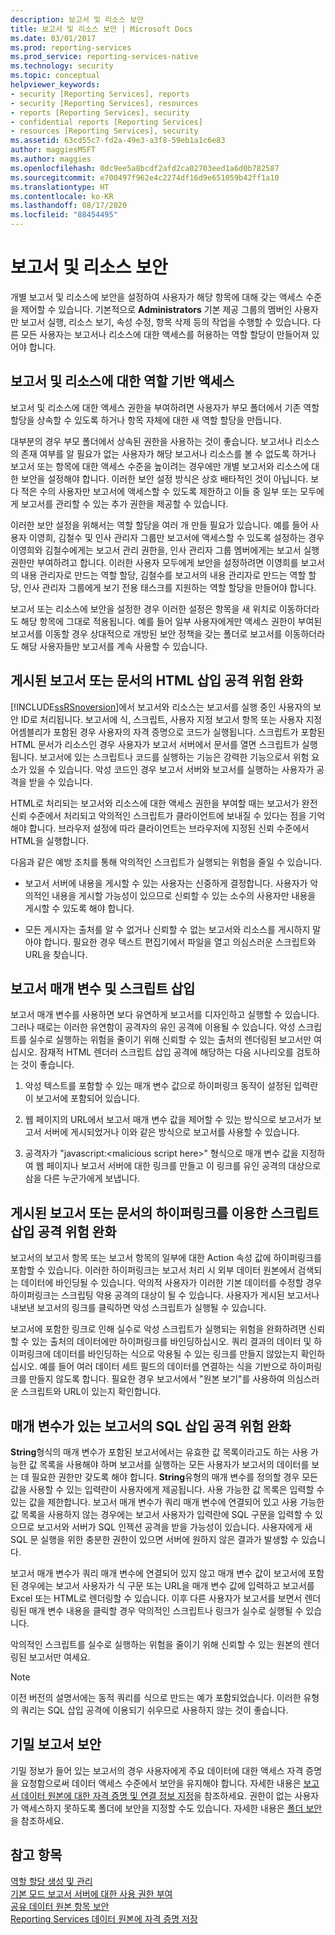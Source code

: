 ```yaml
---
description: 보고서 및 리소스 보안
title: 보고서 및 리소스 보안 | Microsoft Docs
ms.date: 03/01/2017
ms.prod: reporting-services
ms.prod_service: reporting-services-native
ms.technology: security
ms.topic: conceptual
helpviewer_keywords:
- security [Reporting Services], reports
- security [Reporting Services], resources
- reports [Reporting Services], security
- confidential reports [Reporting Services]
- resources [Reporting Services], security
ms.assetid: 63cd55c7-fd2a-49e3-a3f8-59eb1a1c6e83
author: maggiesMSFT
ms.author: maggies
ms.openlocfilehash: 0dc9ee5a8bcdf2afd2ca02703eed1a6d0b782587
ms.sourcegitcommit: e700497f962e4c2274df16d9e651059b42ff1a10
ms.translationtype: HT
ms.contentlocale: ko-KR
ms.lasthandoff: 08/17/2020
ms.locfileid: "88454495"
---
```

# <a name="secure-reports-and-resources"></a>보고서 및 리소스 보안
  개별 보고서 및 리소스에 보안을 설정하여 사용자가 해당 항목에 대해 갖는 액세스 수준을 제어할 수 있습니다. 기본적으로 **Administrators** 기본 제공 그룹의 멤버인 사용자만 보고서 실행, 리소스 보기, 속성 수정, 항목 삭제 등의 작업을 수행할 수 있습니다. 다른 모든 사용자는 보고서나 리소스에 대한 액세스를 허용하는 역할 할당이 만들어져 있어야 합니다.  
  
## <a name="role-based-access-to-reports-and-resources"></a>보고서 및 리소스에 대한 역할 기반 액세스  
 보고서 및 리소스에 대한 액세스 권한을 부여하려면 사용자가 부모 폴더에서 기존 역할 할당을 상속할 수 있도록 하거나 항목 자체에 대한 새 역할 할당을 만듭니다.  
  
 대부분의 경우 부모 폴더에서 상속된 권한을 사용하는 것이 좋습니다. 보고서나 리소스의 존재 여부를 알 필요가 없는 사용자가 해당 보고서나 리소스를 볼 수 없도록 하거나 보고서 또는 항목에 대한 액세스 수준을 높이려는 경우에만 개별 보고서와 리소스에 대한 보안을 설정해야 합니다. 이러한 보안 설정 방식은 상호 배타적인 것이 아닙니다. 보다 적은 수의 사용자만 보고서에 액세스할 수 있도록 제한하고 이들 중 일부 또는 모두에게 보고서를 관리할 수 있는 추가 권한을 제공할 수 있습니다.  
  
 이러한 보안 설정을 위해서는 역할 할당을 여러 개 만들 필요가 있습니다. 예를 들어 사용자 이영희, 김철수 및 인사 관리자 그룹만 보고서에 액세스할 수 있도록 설정하는 경우 이영희와 김철수에게는 보고서 관리 권한을, 인사 관리자 그룹 멤버에게는 보고서 실행 권한만 부여하려고 합니다. 이러한 사용자 모두에게 보안을 설정하려면 이영희를 보고서의 내용 관리자로 만드는 역할 할당, 김철수를 보고서의 내용 관리자로 만드는 역할 할당, 인사 관리자 그룹에게 보기 전용 태스크를 지원하는 역할 할당을 만들어야 합니다.  
  
 보고서 또는 리소스에 보안을 설정한 경우 이러한 설정은 항목을 새 위치로 이동하더라도 해당 항목에 그대로 적용됩니다. 예를 들어 일부 사용자에게만 액세스 권한이 부여된 보고서를 이동할 경우 상대적으로 개방된 보안 정책을 갖는 폴더로 보고서를 이동하더라도 해당 사용자들만 보고서를 계속 사용할 수 있습니다.  
  
## <a name="mitigating-html-injection-attacks-in-a-published-report-or-document"></a>게시된 보고서 또는 문서의 HTML 삽입 공격 위험 완화  
 [!INCLUDE[ssRSnoversion](../../includes/ssrsnoversion-md.md)]에서 보고서와 리소스는 보고서를 실행 중인 사용자의 보안 ID로 처리됩니다. 보고서에 식, 스크립트, 사용자 지정 보고서 항목 또는 사용자 지정 어셈블리가 포함된 경우 사용자의 자격 증명으로 코드가 실행됩니다. 스크립트가 포함된 HTML 문서가 리소스인 경우 사용자가 보고서 서버에서 문서를 열면 스크립트가 실행됩니다. 보고서에 있는 스크립트나 코드를 실행하는 기능은 강력한 기능으로서 위험 요소가 있을 수 있습니다. 악성 코드인 경우 보고서 서버와 보고서를 실행하는 사용자가 공격을 받을 수 있습니다.  
  
 HTML로 처리되는 보고서와 리소스에 대한 액세스 권한을 부여할 때는 보고서가 완전 신뢰 수준에서 처리되고 악의적인 스크립트가 클라이언트에 보내질 수 있다는 점을 기억해야 합니다. 브라우저 설정에 따라 클라이언트는 브라우저에 지정된 신뢰 수준에서 HTML을 실행합니다.  
  
 다음과 같은 예방 조치를 통해 악의적인 스크립트가 실행되는 위험을 줄일 수 있습니다.  
  
-   보고서 서버에 내용을 게시할 수 있는 사용자는 신중하게 결정합니다. 사용자가 악의적인 내용을 게시할 가능성이 있으므로 신뢰할 수 있는 소수의 사용자만 내용을 게시할 수 있도록 해야 합니다.  
  
-   모든 게시자는 출처를 알 수 없거나 신뢰할 수 없는 보고서와 리소스를 게시하지 말아야 합니다. 필요한 경우 텍스트 편집기에서 파일을 열고 의심스러운 스크립트와 URL을 찾습니다.  
  
## <a name="report-parameters-and-script-injection"></a>보고서 매개 변수 및 스크립트 삽입  
 보고서 매개 변수를 사용하면 보다 유연하게 보고서를 디자인하고 실행할 수 있습니다. 그러나 때로는 이러한 유연함이 공격자의 유인 공격에 이용될 수 있습니다. 악성 스크립트를 실수로 실행하는 위험을 줄이기 위해 신뢰할 수 있는 출처의 렌더링된 보고서만 여십시오. 잠재적 HTML 렌더러 스크립트 삽입 공격에 해당하는 다음 시나리오를 검토하는 것이 좋습니다.  
  
1.  악성 텍스트를 포함할 수 있는 매개 변수 값으로 하이퍼링크 동작이 설정된 입력란이 보고서에 포함되어 있습니다.  
  
2.  웹 페이지의 URL에서 보고서 매개 변수 값을 제어할 수 있는 방식으로 보고서가 보고서 서버에 게시되었거나 이와 같은 방식으로 보고서를 사용할 수 있습니다.  
  
3.  공격자가 "javascript:\<malicious script here>" 형식으로 매개 변수 값을 지정하여 웹 페이지나 보고서 서버에 대한 링크를 만들고 이 링크를 유인 공격의 대상으로 삼을 다른 누군가에게 보냅니다.  
  
## <a name="mitigating-script-injection-attacks-in-a-hyperlink-in-a-published-report-or-document"></a>게시된 보고서 또는 문서의 하이퍼링크를 이용한 스크립트 삽입 공격 위험 완화  
 보고서의 보고서 항목 또는 보고서 항목의 일부에 대한 Action 속성 값에 하이퍼링크를 포함할 수 있습니다. 이러한 하이퍼링크는 보고서 처리 시 외부 데이터 원본에서 검색되는 데이터에 바인딩될 수 있습니다. 악의적 사용자가 이러한 기본 데이터를 수정할 경우 하이퍼링크는 스크립팅 악용 공격의 대상이 될 수 있습니다. 사용자가 게시된 보고서나 내보낸 보고서의 링크를 클릭하면 악성 스크립트가 실행될 수 있습니다.  
  
 보고서에 포함한 링크로 인해 실수로 악성 스크립트가 실행되는 위험을 완화하려면 신뢰할 수 있는 출처의 데이터에만 하이퍼링크를 바인딩하십시오. 쿼리 결과의 데이터 및 하이퍼링크에 데이터를 바인딩하는 식으로 악용될 수 있는 링크를 만들지 않았는지 확인하십시오. 예를 들어 여러 데이터 세트 필드의 데이터를 연결하는 식을 기반으로 하이퍼링크를 만들지 않도록 합니다. 필요한 경우 보고서에서 "원본 보기"를 사용하여 의심스러운 스크립트와 URL이 있는지 확인합니다.  
  
## <a name="mitigating-sql-injection-attacks-in-a-parameterized-report"></a>매개 변수가 있는 보고서의 SQL 삽입 공격 위험 완화  
 **String**형식의 매개 변수가 포함된 보고서에서는 유효한 값 목록이라고도 하는 사용 가능한 값 목록을 사용해야 하며 보고서를 실행하는 모든 사용자가 보고서의 데이터를 보는 데 필요한 권한만 갖도록 해야 합니다. **String**유형의 매개 변수를 정의할 경우 모든 값을 사용할 수 있는 입력란이 사용자에게 제공됩니다. 사용 가능한 값 목록은 입력할 수 있는 값을 제한합니다. 보고서 매개 변수가 쿼리 매개 변수에 연결되어 있고 사용 가능한 값 목록을 사용하지 않는 경우에는 보고서 사용자가 입력란에 SQL 구문을 입력할 수 있으므로 보고서와 서버가 SQL 인젝션 공격을 받을 가능성이 있습니다. 사용자에게 새 SQL 문 실행을 위한 충분한 권한이 있으면 서버에 원하지 않은 결과가 발생할 수 있습니다.  
  
 보고서 매개 변수가 쿼리 매개 변수에 연결되어 있지 않고 매개 변수 값이 보고서에 포함된 경우에는 보고서 사용자가 식 구문 또는 URL을 매개 변수 값에 입력하고 보고서를 Excel 또는 HTML로 렌더링할 수 있습니다. 이후 다른 사용자가 보고서를 보면서 렌더링된 매개 변수 내용을 클릭할 경우 악의적인 스크립트나 링크가 실수로 실행될 수 있습니다.  
  
 악의적인 스크립트를 실수로 실행하는 위험을 줄이기 위해 신뢰할 수 있는 원본의 렌더링된 보고서만 여세요.  
  
> [!NOTE]  
>  이전 버전의 설명서에는 동적 쿼리를 식으로 만드는 예가 포함되었습니다. 이러한 유형의 쿼리는 SQL 삽입 공격에 이용되기 쉬우므로 사용하지 않는 것이 좋습니다.  
  
## <a name="securing-confidential-reports"></a>기밀 보고서 보안  
 기밀 정보가 들어 있는 보고서의 경우 사용자에게 주요 데이터에 대한 액세스 자격 증명을 요청함으로써 데이터 액세스 수준에서 보안을 유지해야 합니다. 자세한 내용은 [보고서 데이터 원본에 대한 자격 증명 및 연결 정보 지정](../../reporting-services/report-data/specify-credential-and-connection-information-for-report-data-sources.md)을 참조하세요. 권한이 없는 사용자가 액세스하지 못하도록 폴더에 보안을 지정할 수도 있습니다. 자세한 내용은 [폴더 보안](../../reporting-services/security/secure-folders.md)을 참조하세요.  
  
## <a name="see-also"></a>참고 항목  
 [역할 할당 생성 및 관리](../../reporting-services/security/create-and-manage-role-assignments.md)   
 [기본 모드 보고서 서버에 대한 사용 권한 부여](../../reporting-services/security/granting-permissions-on-a-native-mode-report-server.md)   
 [공유 데이터 원본 항목 보안](../../reporting-services/security/secure-shared-data-source-items.md)   
 [Reporting Services 데이터 원본에 자격 증명 저장](../../reporting-services/report-data/store-credentials-in-a-reporting-services-data-source.md)  
  
  
